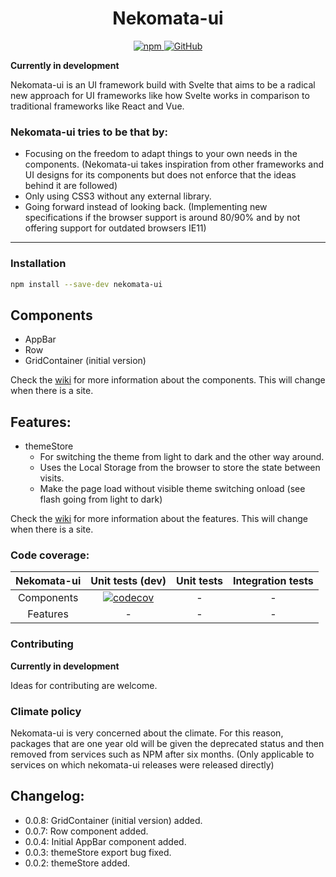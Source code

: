 <h1 align="center">Nekomata-ui</h1>

<p align="center">
  <a href="https://www.npmjs.com/package/nekomata-ui">
    <img alt="npm" src="https://img.shields.io/npm/v/nekomata-ui?color=brightgreen&style=plastic">
  </a>
  <a href="https://github.com/open-anthro-projects/nekomata-ui/blob/main/LICENSE">
    <img alt="GitHub" src="https://img.shields.io/github/license/open-anthro-projects/nekomata-ui?style=plastic">
  </a>
</p>

**Currently in development**

Nekomata-ui is an UI framework build with Svelte that aims to be a radical new approach for UI frameworks like how Svelte works in comparison to traditional frameworks like React and Vue.

### Nekomata-ui tries to be that by:

* Focusing on the freedom to adapt things to your own needs in the components. (Nekomata-ui takes inspiration from other frameworks and UI designs for its components but does not enforce that the ideas behind it are followed)
* Only using CSS3 without any external library.
* Going forward instead of looking back. (Implementing new specifications if the browser support is around 80/90% and by not offering support for outdated browsers IE11)

***
### Installation

```bash
npm install --save-dev nekomata-ui
```

## Components
- AppBar
- Row
- GridContainer (initial version)

Check the [wiki](https://github.com/open-anthro-projects/nekomata-ui/wiki) for more information about the components. 
This will change when there is a site.

## Features:
- themeStore
    - For switching the theme from light to dark and the other way around.
    - Uses the Local Storage from the browser to store the state between visits.
    - Make the page load without visible theme switching onload (see flash going from light to dark)

Check the [wiki](https://github.com/open-anthro-projects/nekomata-ui/wiki) for more information about the features. 
This will change when there is a site.

### Code coverage:

| Nekomata-ui | Unit tests (dev) | Unit tests | Integration tests |
|:-:|:-:|:-:|:-:|
| Components| [![codecov](https://codecov.io/gh/open-anthro-projects/nekomata-ui/branch/main/graph/badge.svg?token=N5XLUK9L31)](https://codecov.io/gh/open-anthro-projects/nekomata-ui) | - | - |
| Features | - | - | - |

### Contributing
**Currently in development**

Ideas for contributing are welcome.

### Climate policy

Nekomata-ui is very concerned about the climate. For this reason, packages that are one year old will be given the deprecated status and then removed from services such as NPM after six months. (Only applicable to services on which nekomata-ui releases were released directly)

## Changelog:
- 0.0.8: GridContainer (initial version) added.
- 0.0.7: Row component added.
- 0.0.4: Initial AppBar component added.
- 0.0.3: themeStore export bug fixed. 
- 0.0.2: themeStore added. 